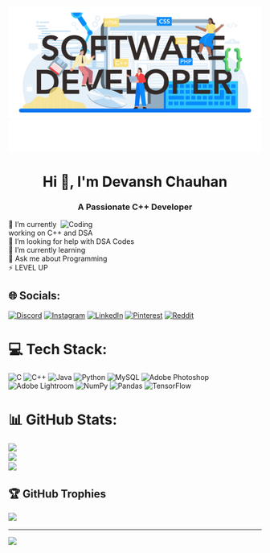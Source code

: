 <img src="https://github.com/Devansh-Chauhan-GitHub/Devansh-Chauhan-GitHub/blob/main/software_text_1.jpg">
<img src="https://github.com/Devansh-Chauhan-GitHub/Devansh-Chauhan-GitHub/blob/main/name.svg">
<h1 align="center">Hi 👋, I'm Devansh Chauhan</h1>
<h3 align="center">A Passionate C++ Developer</h3>
<img align="right" alt="Coding" width="400" src="https://mir-s3-cdn-cf.behance.net/project_modules/disp/601014116770475.6068beff4640a.gif">
🔭 I’m currently working on C++ and DSA<br>🤝 I’m looking for help with DSA Codes<br>🌱 I’m currently learning<br>💬 Ask me about Programming<br>⚡ LEVEL UP


## 🌐 Socials:
[![Discord](https://img.shields.io/badge/Discord-%237289DA.svg?logo=discord&logoColor=white)](https://discord.gg/706037710896365630) [![Instagram](https://img.shields.io/badge/Instagram-%23E4405F.svg?logo=Instagram&logoColor=white)](https://instagram.com/devansh_chauhan_ig) [![LinkedIn](https://img.shields.io/badge/LinkedIn-%230077B5.svg?logo=linkedin&logoColor=white)](https://linkedin.com/in/devansh-chauhan-2b13581a1) [![Pinterest](https://img.shields.io/badge/Pinterest-%23E60023.svg?logo=Pinterest&logoColor=white)](https://pinterest.com/chauhandevansh9) [![Reddit](https://img.shields.io/badge/Reddit-%23FF4500.svg?logo=Reddit&logoColor=white)](https://reddit.com/user/IFEELKINGDC) 

# 💻 Tech Stack:
![C](https://img.shields.io/badge/c-%2300599C.svg?style=for-the-badge&logo=c&logoColor=white) ![C++](https://img.shields.io/badge/c++-%2300599C.svg?style=for-the-badge&logo=c%2B%2B&logoColor=white) ![Java](https://img.shields.io/badge/java-%23ED8B00.svg?style=for-the-badge&logo=java&logoColor=white) ![Python](https://img.shields.io/badge/python-3670A0?style=for-the-badge&logo=python&logoColor=ffdd54) ![MySQL](https://img.shields.io/badge/mysql-%2300f.svg?style=for-the-badge&logo=mysql&logoColor=white) ![Adobe Photoshop](https://img.shields.io/badge/adobephotoshop-%2331A8FF.svg?style=for-the-badge&logo=adobephotoshop&logoColor=white) ![Adobe Lightroom](https://img.shields.io/badge/Adobe%20Lightroom-31A8FF.svg?style=for-the-badge&logo=Adobe%20Lightroom&logoColor=white) ![NumPy](https://img.shields.io/badge/numpy-%23013243.svg?style=for-the-badge&logo=numpy&logoColor=white) ![Pandas](https://img.shields.io/badge/pandas-%23150458.svg?style=for-the-badge&logo=pandas&logoColor=white) ![TensorFlow](https://img.shields.io/badge/TensorFlow-%23FF6F00.svg?style=for-the-badge&logo=TensorFlow&logoColor=white)
# 📊 GitHub Stats:
![](https://github-readme-stats.vercel.app/api?username=Devansh-Chauhan-GitHub&theme=radical&hide_border=false&include_all_commits=true&count_private=true)<br/>
![](https://github-readme-streak-stats.herokuapp.com/?user=Devansh-Chauhan-GitHub&theme=radical&hide_border=false)<br/>
![](https://github-readme-stats.vercel.app/api/top-langs/?username=Devansh-Chauhan-GitHub&theme=radical&hide_border=false&include_all_commits=true&count_private=true&layout=compact)

## 🏆 GitHub Trophies
![](https://github-profile-trophy.vercel.app/?username=Devansh-Chauhan-GitHub&theme=radical&no-frame=false&no-bg=true&margin-w=4)

---
[![](https://visitcount.itsvg.in/api?id=Devansh-Chauhan-GitHub&icon=9&color=10)](https://visitcount.itsvg.in)

<!-- Proudly created with GPRM ( https://gprm.itsvg.in ) -->
